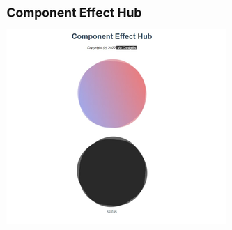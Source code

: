 # Component Effect Hub
<p align="center">
  <img src="componenteffecthub.jpg" alt="componenteffecthub" width="800px"/>
</p>
